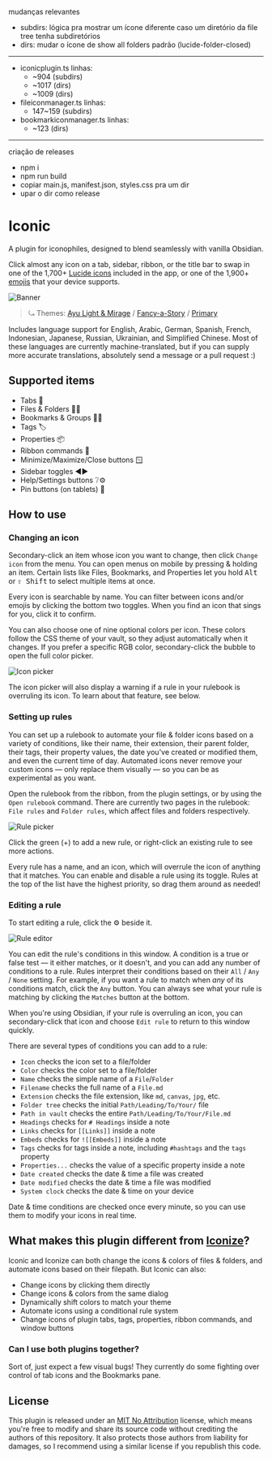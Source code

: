 mudanças relevantes
- subdirs: lógica pra mostrar um ícone diferente caso um diretório da file tree tenha subdiretórios
- dirs: mudar o ícone de show all folders padrão (lucide-folder-closed)

---

- iconicplugin.ts
    linhas:  
    - ~904 (subdirs)
    - ~1017 (dirs)
    - ~1009 (dirs)
- fileiconmanager.ts
    linhas:
    - 147~159 (subdirs)
- bookmarkiconmanager.ts
    linhas:
    - ~123 (dirs)

---

criação de releases
- npm i
- npm run build
- copiar main.js, manifest.json, styles.css pra um dir
- upar o dir como release

# Iconic

A plugin for iconophiles, designed to blend seamlessly with vanilla Obsidian.

Click almost any icon on a tab, sidebar, ribbon, or the title bar to swap in one of the 1,700+ [Lucide icons](https://lucide.dev/) included in the app, or one of the 1,900+ [emojis](https://www.unicode.org/emoji/charts/full-emoji-list.html) that your device supports.

![Banner](banner.webp)

> ⤿ Themes: [Ayu Light & Mirage](https://github.com/taronull/ayu-obsidian) / [Fancy-a-Story](https://github.com/ElsaTam/obsidian-fancy-a-story) / [Primary](https://github.com/primary-theme/obsidian)

Includes language support for English, Arabic, German, Spanish, French, Indonesian, Japanese, Russian, Ukrainian, and Simplified Chinese. Most of these languages are currently machine-translated, but if you can supply more accurate translations, absolutely send a message or a pull request :)

## Supported items

- Tabs 📑
- Files & Folders 📝📂
- Bookmarks & Groups 🔖📂
- Tags 🏷️
- Properties 📦
- Ribbon commands 🎀
- Minimize/Maximize/Close buttons 🪟
- Sidebar toggles ◀️▶️
- Help/Settings buttons ❔⚙️
- Pin buttons (on tablets) 📌

## How to use

### Changing an icon

Secondary-click an item whose icon you want to change, then click `Change icon` from the menu. You can open menus on mobile by pressing & holding an item. Certain lists like Files, Bookmarks, and Properties let you hold <kbd>Alt</kbd> or <kbd>⇧ Shift</kbd> to select multiple items at once.

Every icon is searchable by name. You can filter between icons and/or emojis by clicking the bottom two toggles. When you find an icon that sings for you, click it to confirm.

You can also choose one of nine optional colors per icon. These colors follow the CSS theme of your vault, so they adjust automatically when it changes. If you prefer a specific RGB color, secondary-click the bubble to open the full color picker.

![Icon picker](icon-picker.webp)

The icon picker will also display a warning if a rule in your rulebook is overruling its icon. To learn about that feature, see below.

### Setting up rules

You can set up a rulebook to automate your file & folder icons based on a variety of conditions, like their name, their extension, their parent folder, their tags, their property values, the date you've created or modified them, and even the current time of day. Automated icons never remove your custom icons — only replace them visually — so you can be as experimental as you want.

Open the rulebook from the ribbon, from the plugin settings, or by using the `Open rulebook` command. There are currently two pages in the rulebook: `File rules` and `Folder rules`, which affect files and folders respectively.

![Rule picker](rule-picker.webp)

Click the green (+) to add a new rule, or right-click an existing rule to see more actions.

Every rule has a name, and an icon, which will overrule the icon of anything that it matches. You can enable and disable a rule using its toggle. Rules at the top of the list have the highest priority, so drag them around as needed!

### Editing a rule

To start editing a rule, click the ⚙️ beside it.

![Rule editor](rule-editor.webp)

You can edit the rule's conditions in this window. A condition is a true or false test — it either matches, or it doesn't, and you can add any number of conditions to a rule. Rules interpret their conditions based on their `All` / `Any` / `None` setting. For example, if you want a rule to match when *any* of its conditions match, click the `Any` button. You can always see what your rule is matching by clicking the `Matches` button at the bottom.

When you're using Obsidian, if your rule is overruling an icon, you can secondary-click that icon and choose `Edit rule` to return to this window quickly.

There are several types of conditions you can add to a rule:

- `Icon` checks the icon set to a file/folder
- `Color` checks the color set to a file/folder
- `Name` checks the simple name of a `File`/`Folder`
- `Filename` checks the full name of a `File.md`
- `Extension` checks the file extension, like `md`, `canvas`, `jpg`, etc.
- `Folder tree` checks the initial `Path/Leading/To/Your/` file
- `Path in vault` checks the entire `Path/Leading/To/Your/File.md`
- `Headings` checks for `# Headings` inside a note
- `Links` checks for `[[Links]]` inside a note
- `Embeds` checks for `![[Embeds]]` inside a note
- `Tags` checks for tags inside a note, including `#hashtags` and the `tags` property
- `Properties...` checks the value of a specific property inside a note
- `Date created` checks the date & time a file was created
- `Date modified` checks the date & time a file was modified
- `System clock` checks the date & time on your device

Date & time conditions are checked once every minute, so you can use them to modify your icons in real time.

## What makes this plugin different from [Iconize](https://github.com/FlorianWoelki/obsidian-iconize)?

Iconic and Iconize can both change the icons & colors of files & folders, and automate icons based on their filepath. But Iconic can also:

- Change icons by clicking them directly
- Change icons & colors from the same dialog
- Dynamically shift colors to match your theme
- Automate icons using a conditional rule system
- Change icons of plugin tabs, tags, properties, ribbon commands, and window buttons

### Can I use both plugins together?

Sort of, just expect a few visual bugs! They currently do some fighting over control of tab icons and the Bookmarks pane.

## License

This plugin is released under an [MIT No Attribution](https://choosealicense.com/licenses/mit-0/) license, which means you're free to modify and share its source code without crediting the authors of this repository. It also protects those authors from liability for damages, so I recommend using a similar license if you republish this code.
